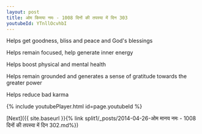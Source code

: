 ```yaml
---
layout: post
title: ओम किमया नमः - 1008 दिनों की तपस्या में दिन 303
youtubeId: YTnllOcvhbI
---
```

 
 
Helps get goodness, bliss and peace and God's blessings
 
Helps remain focused, help generate inner energy 
 
Helps boost physical and mental health 
 
Helps remain grounded and generates a sense of gratitude towards the greater power 
 
Helps reduce bad karma
 
 
 
 


{% include youtubePlayer.html id=page.youtubeId %}
 
[Next]({{ site.baseurl }}{% link  split1/_posts/2014-04-26-ओम मानय नमः - 1008 दिनों की तपस्या में दिन 302.md%})
 

